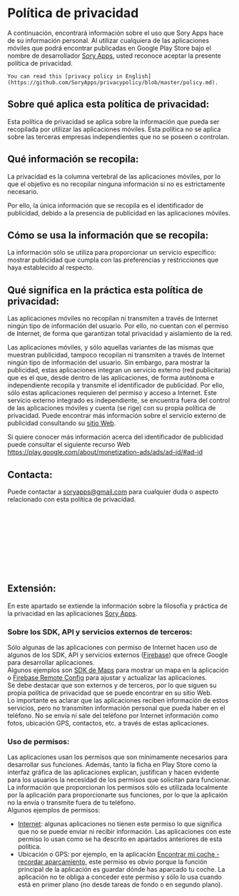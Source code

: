 # Política de privacidad
A continuación, encontrará información sobre el uso que Sory Apps hace de su información personal. Al utilizar cualquiera de las aplicaciones móviles que podrá encontrar publicadas en Google Play Store bajo el nombre de desarrollador [Sory Apps](https://play.google.com/store/apps/developer?id=Sory+Apps), usted reconoce aceptar la presente política de privacidad.

```
You can read this [privacy policy in English](https://github.com/SoryApps/privacypolicy/blob/master/policy.md).
```

## Sobre qué aplica esta política de privacidad:
Esta política de privacidad se aplica sobre la información que pueda ser recopilada por utilizar las aplicaciones móviles. Esta política no se aplica sobre las terceras empresas independientes que no se poseen o controlan.

## Qué información se recopila:
La privacidad es la columna vertebral de las aplicaciones móviles, por lo que el objetivo es no recopilar ninguna información si no es estrictamente necesario.

Por ello, la única información que se recopila es el identificador de publicidad, debido a la presencia de publicidad en las aplicaciones móviles.

## Cómo se usa la información que se recopila:
La información sólo se utiliza para proporcionar un servicio específico: mostrar publicidad que cumpla con las preferencias y restricciones que haya establecido al respecto.

## Qué significa en la práctica esta política de privacidad:
Las aplicaciones móviles no recopilan ni transmiten a través de Internet ningún tipo de información del usuario. Por ello, no cuentan con el permiso de Internet, de forma que garantizan total privacidad y aislamiento de la red.

Las aplicaciones móviles, y sólo aquellas variantes de las mismas que muestran publicidad, tampoco recopilan ni transmiten a través de Internet ningún tipo de información del usuario. Sin embargo, para mostrar la publicidad, estas aplicaciones integran un servicio externo (red publicitaria) que es el que, desde dentro de las aplicaciones, de forma autónoma e independiente recopila y transmite el identificador de publicidad. Por ello, sólo estas aplicaciones requieren del permiso y acceso a Internet. Este servicio externo integrado es independiente, se encuentra fuera del control de las aplicaciones móviles y cuenta (se rige) con su propia política de privacidad. Puede encontrar más información sobre el servicio externo de publicidad consultando su [sitio Web](https://admob.google.com/).

Si quiere conocer más información acerca del identificador de publicidad puede consultar el siguiente recurso Web https://play.google.com/about/monetization-ads/ads/ad-id/#ad-id

## Contacta:
Puede contactar a [soryapps@gmail.com](mailto:soryapps@gmail.com) para cualquier duda o aspecto relacionado con esta política de privacidad.

<br/><br/><br/><br/><br/><br/><br/><br/>

## Extensión:
En este apartado se extiende la información sobre la filosofía y práctica de la privacidad en las aplicaciones [Sory Apps](https://play.google.com/store/apps/developer?id=Sory+Apps).

### Sobre los SDK, API y servicios externos de terceros:
Sólo algunas de las aplicaciones con permiso de Internet hacen uso de algunos de los SDK, API y servicios externos ([Firebase](https://firebase.google.com/)) que ofrece Google para desarrollar aplicaciones.<br/>
Algunos ejemplos son [SDK de Maps](https://developers.google.com/maps/documentation/android-sdk/overview) para mostrar un mapa en la aplicación o [Firebase Remote Config](https://firebase.google.com/products/remote-config) para ajustar y actualizar las aplicaciones.<br/>
Se debe destacar que son externos y de terceros, por lo que siguen su propia política de privacidad que se puede encontrar en su sitio Web.<br/>
Lo importante es aclarar que las aplicaciones reciben información de estos servicios, pero no transmiten información personal que pueda haber en el teléfono. No se envía ni sale del teléfono por Internet información como fotos, ubicación GPS, contactos, etc. a través de estas aplicaciones.

### Uso de permisos:
Las aplicaciones usan los permisos que son mínimamente necesarios para desarrollar sus funciones. Además, tanto la ficha en Play Store como la interfaz gráfica de las aplicaciones explican, justifican y hacen evidente para los usuarios la necesidad de los permisos que solicitan para funcionar.<br/>
La información que proporcionan los permisos sólo es utilizada localmente por la aplicación para proporcionarte sus funciones, por lo que la aplicaión no la envía o transmite fuera de tu teléfono.<br/>
Algunos ejemplos de permisos:
- [Internet](https://developer.android.com/reference/android/Manifest.permission#INTERNET): algunas aplicaciones no tienen este permiso lo que significa que no se puede enviar ni recibir información. Las aplicaciones con este permiso lo usan como se ha descrito en apartados anteriores de esta política.
- Ubicación o GPS: por ejemplo, en la aplicación [Encontrar mi coche - recordar aparcamiento](https://play.google.com/store/apps/details?id=es.soryapps.findmycar), este permiso es obvio porque la función principal de la aplicación es guardar dónde has aparcado tu coche. La aplicación no te obliga a conceder este permiso y sólo lo usa cuando está en primer plano (no desde tareas de fondo o en segundo plano).




